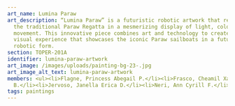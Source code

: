 ```yaml
---
art_name: Lumina Paraw
art_description: “Lumina Paraw” is a futuristic robotic artwork that reimagines
  the traditional Paraw Regatta in a mesmerizing display of light, color, and
  movement. This innovative piece combines art and technology to create a unique
  visual experience that showcases the iconic Paraw sailboats in a futuristic,
  robotic form.
section: TOPER-201A
identifier: lumina-paraw-artwork
art_image: /images/uploads/painting-bg-23-.jpg
art_image_alt_text: lumina-paraw-artwork
members: <ul><li>Flagne, Princess Abegail P.</li><li>Frasco, Cheamil Xandrei
  B.</li><li>Jervoso, Janella Erica D.</li><li>Neri, Ann Cyrill F.</li></ul>
tags: paintings
---
```

